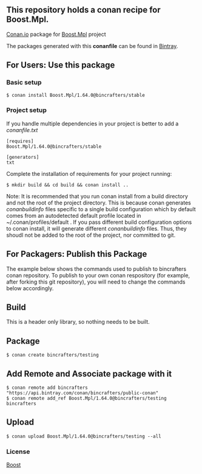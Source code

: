 ## This repository holds a conan recipe for Boost.Mpl.

[Conan.io](https://conan.io) package for [Boost.Mpl](https://github.com/Boostorg/Mpl) project

The packages generated with this **conanfile** can be found in [Bintray](https://bintray.com/bincrafters/public-conan/Boost.Mpl%3Abincrafters).

## For Users: Use this package

### Basic setup

    $ conan install Boost.Mpl/1.64.0@bincrafters/stable

### Project setup

If you handle multiple dependencies in your project is better to add a *conanfile.txt*

    [requires]
    Boost.Mpl/1.64.0@bincrafters/stable

    [generators]
    txt

Complete the installation of requirements for your project running:</small></span>

    $ mkdir build && cd build && conan install ..
	
Note: It is recommended that you run conan install from a build directory and not the root of the project directory.  This is because conan generates *conanbuildinfo* files specific to a single build configuration which by default comes from an autodetected default profile located in ~/.conan/profiles/default .  If you pass different build configuration options to conan install, it will generate different *conanbuildinfo* files.  Thus, they shoudl not be added to the root of the project, nor committed to git. 

## For Packagers: Publish this Package

The example below shows the commands used to publish to bincrafters conan repository. To publish to your own conan respository (for example, after forking this git repository), you will need to change the commands below accordingly. 

## Build  

This is a header only library, so nothing needs to be built.

## Package 

    $ conan create bincrafters/testing
	
## Add Remote and Associate package with it

	$ conan remote add bincrafters "https://api.bintray.com/conan/bincrafters/public-conan"
	$ conan remote add_ref Boost.Mpl/1.64.0@bincrafters/testing bincrafters

## Upload

    $ conan upload Boost.Mpl/1.64.0@bincrafters/testing --all

### License
[Boost](LICENSE)
